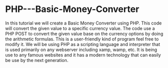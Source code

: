 # PHP---Basic-Money-Converter
In this tutorial we will create a Basic Money Converter using PHP. This code will convert the given value to a specific currency value. The code use a PHP POST to convert the given value base on the currency options by doing the arithmetic formulas. This is a user-friendly kind of program feel free to modify it.  We will be using PHP as a scripting language and interpreter that is used primarily on any webserver including xamp, wamp, etc. It is being use to any famous websites and it has a modern technology that can easily be use by the next generation.
